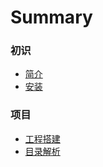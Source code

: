 

# Summary

### 初识

* [简介](oq)
* [安装](part1/writing.md)

### 项目

* [工程搭建](part2/feedback_please.md)
* [目录解析](part2/better_tools.md)